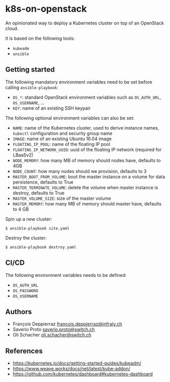 k8s-on-openstack
================

An opinionated way to deploy a Kubernetes cluster on top of an OpenStack cloud.

It is based on the following tools:

  * `kubeadm`
  * `ansible`

Getting started
---------------

The following mandatory environment variables need to be set before calling `ansible-playbook`:

  * `OS_*`: standard OpenStack environment variables such as `OS_AUTH_URL`, `OS_USERNAME`, ...
  * `KEY`: name of an existing SSH keypair

The following optional environment variables can also be set:

  * `NAME`: name of the Kubernetes cluster, used to derive instance names, `kubectl` configuration and security group name
  * `IMAGE`: name of an existing Ubuntu 16.04 image
  * `FLOATING_IP_POOL`: name of the floating IP pool
  * `FLOATING_IP_NETWORK_UUID`: uuid of the floating IP network (required for LBaaSv2)
  * `NODE_MEMORY`: how many MB of memory should nodes have, defaults to 4GB
  * `NODE_COUNT`: how many nodes should we provision, defaults to 3
  * `MASTER_BOOT_FROM_VOLUME`: boot the master instance on a volume for data persistence, defaults to True
  * `MASTER_TERMINATE_VOLUME`: delete the volume when master instance is destroy, defaults to True
  * `MASTER_VOLUME_SIZE`: size of the master volume
  * `MASTER_MEMORY`: how many MB of memory should master have, defaults to 4 GB

Spin up a new cluster:

```console
$ ansible-playbook site.yaml
```

Destroy the cluster:

```console
$ ansible-playbook destroy.yaml
```

CI/CD
-----

The following environment variables needs to be defined:

  * `OS_AUTH_URL`
  * `OS_PASSWORD`
  * `OS_USERNAME`

Authors
------

  * François Deppierraz <francois.deppierraz@infraly.ch>
  * Saverio Proto <saverio.proto@switch.ch>
  * Oli Schacher <oli.schacher@switch.ch>

References
----------

  * https://kubernetes.io/docs/getting-started-guides/kubeadm/
  * https://www.weave.works/docs/net/latest/kube-addon/
  * https://github.com/kubernetes/dashboard#kubernetes-dashboard
